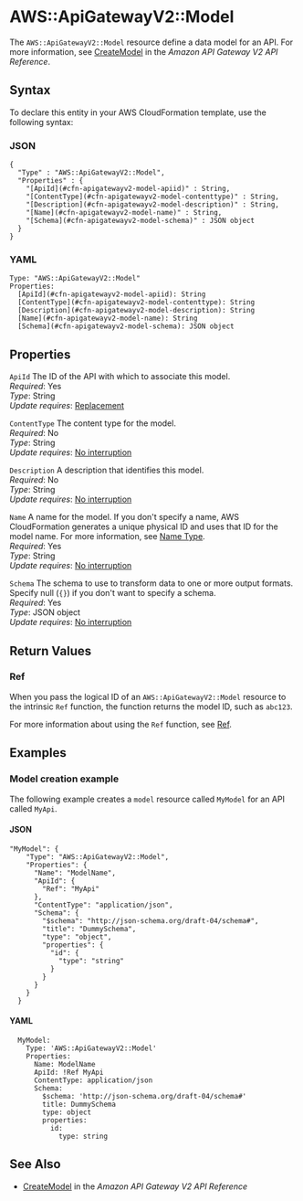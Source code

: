 # AWS::ApiGatewayV2::Model<a name="aws-resource-apigatewayv2-model"></a>

The `AWS::ApiGatewayV2::Model` resource define a data model for an API\. For more information, see [CreateModel](https://docs.aws.amazon.com//apigatewayv2/latest/api-reference/apis-apiid-models.html#CreateModel) in the *Amazon API Gateway V2 API Reference*\. 

## Syntax<a name="aws-resource-apigatewayv2-model-syntax"></a>

To declare this entity in your AWS CloudFormation template, use the following syntax:

### JSON<a name="aws-resource-apigatewayv2-model-syntax.json"></a>

```
{
  "Type" : "AWS::ApiGatewayV2::Model",
  "Properties" : {
    "[ApiId](#cfn-apigatewayv2-model-apiid)" : String,
    "[ContentType](#cfn-apigatewayv2-model-contenttype)" : String,
    "[Description](#cfn-apigatewayv2-model-description)" : String,
    "[Name](#cfn-apigatewayv2-model-name)" : String,
    "[Schema](#cfn-apigatewayv2-model-schema)" : JSON object
  }
}
```

### YAML<a name="aws-resource-apigatewayv2-model-syntax.yaml"></a>

```
Type: "AWS::ApiGatewayV2::Model"
Properties:
  [ApiId](#cfn-apigatewayv2-model-apiid): String
  [ContentType](#cfn-apigatewayv2-model-contenttype): String
  [Description](#cfn-apigatewayv2-model-description): String
  [Name](#cfn-apigatewayv2-model-name): String
  [Schema](#cfn-apigatewayv2-model-schema): JSON object
```

## Properties<a name="aws-resource-apigatewayv2-model-properties"></a>

`ApiId`  <a name="cfn-apigatewayv2-model-apiid"></a>
The ID of the API with which to associate this model\.  
 *Required*: Yes  
 *Type*: String  
 *Update requires*: [Replacement](using-cfn-updating-stacks-update-behaviors.md#update-replacement) 

`ContentType`  <a name="cfn-apigatewayv2-model-contenttype"></a>
The content type for the model\.  
 *Required*: No  
 *Type*: String  
 *Update requires*: [No interruption](using-cfn-updating-stacks-update-behaviors.md#update-no-interrupt) 

`Description`  <a name="cfn-apigatewayv2-model-description"></a>
A description that identifies this model\.  
 *Required*: No  
 *Type*: String  
 *Update requires*: [No interruption](using-cfn-updating-stacks-update-behaviors.md#update-no-interrupt) 

`Name`  <a name="cfn-apigatewayv2-model-name"></a>
A name for the model\. If you don't specify a name, AWS CloudFormation generates a unique physical ID and uses that ID for the model name\. For more information, see [Name Type](aws-properties-name.md)\.  
 *Required*: Yes  
 *Type*: String  
 *Update requires*: [No interruption](using-cfn-updating-stacks-update-behaviors.md#update-no-interrupt) 

`Schema`  <a name="cfn-apigatewayv2-model-schema"></a>
The schema to use to transform data to one or more output formats\. Specify null \(`{}`\) if you don't want to specify a schema\.  
 *Required*: Yes  
 *Type*: JSON object  
 *Update requires*: [No interruption](using-cfn-updating-stacks-update-behaviors.md#update-no-interrupt) 

## Return Values<a name="aws-resource-apigatewayv2-model-returnvalues"></a>

### Ref<a name="aws-resource-apigatewayv2-model-ref"></a>

When you pass the logical ID of an `AWS::ApiGatewayV2::Model` resource to the intrinsic `Ref` function, the function returns the model ID, such as `abc123`\. 

For more information about using the `Ref` function, see [Ref](intrinsic-function-reference-ref.md)\. 

## Examples<a name="aws-resource-apigatewayv2-model-examples"></a>

### Model creation example<a name="aws-resource-apigatewayv2-model-example1"></a>

The following example creates a `model` resource called `MyModel` for an API called `MyApi`\.

#### JSON<a name="aws-resource-apigatewayv2-model-example1.json"></a>

```
"MyModel": {
    "Type": "AWS::ApiGatewayV2::Model",
    "Properties": {
      "Name": "ModelName",
      "ApiId": {
        "Ref": "MyApi"
      },
      "ContentType": "application/json",
      "Schema": {
        "$schema": "http://json-schema.org/draft-04/schema#",
        "title": "DummySchema",
        "type": "object",
        "properties": {
          "id": {
            "type": "string"
          }
        }
      }
    }
  }
```

#### YAML<a name="aws-resource-apigatewayv2-model-example1.yaml"></a>

```
  MyModel:
    Type: 'AWS::ApiGatewayV2::Model'
    Properties:
      Name: ModelName
      ApiId: !Ref MyApi
      ContentType: application/json
      Schema:
        $schema: 'http://json-schema.org/draft-04/schema#'
        title: DummySchema
        type: object
        properties:
          id:
            type: string
```

## See Also<a name="aws-resource-apigatewayv2-model-seealso"></a>
+  [CreateModel](https://docs.aws.amazon.com//apigatewayv2/latest/api-reference/apis-apiid-models.html#CreateModel) in the *Amazon API Gateway V2 API Reference* 